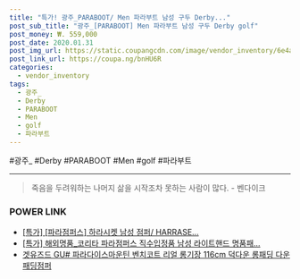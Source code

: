 ```yaml
--- 
title: "특가! 광주_PARABOOT/ Men 파라부트 남성 구두 Derby..." 
post_sub_title: "광주_[PARABOOT] Men 파라부트 남성 구두 Derby golf" 
post_money: ₩. 559,000 
post_date: 2020.01.31 
post_img_url: https://static.coupangcdn.com/image/vendor_inventory/6e4a/165fc26bd9435421d7210d1e7833d4370ef6d476f9243ec051315dbdfe42.jpg 
post_link_url: https://coupa.ng/bnHU6R 
categories: 
  - vendor_inventory 
tags: 
  - 광주_ 
  - Derby 
  - PARABOOT 
  - Men 
  - golf 
  - 파라부트 
--- 
```

  #광주_ #Derby #PARABOOT #Men #golf #파라부트 
<hr> 

> 죽음을 두려워하는 나머지 삶을 시작조차 못하는 사람이 많다. - 벤다이크 


### POWER LINK

* <a href="https://blog.naver.com/santokki14/221788093159" target="_blank">[특가] [파라점퍼스] 하라시켓 남성 점퍼/ HARRASE...</a>
* <a href="https://blog.naver.com/an0733/221788819383" target="_blank">[특가] 해외명품_코리타 파라점퍼스 직수입정품 남성 라이트핸드 명품패...</a>
* <a href="https://blog.naver.com/fasyy4321/221786885859" target="_blank">겟유즈드 GU# 파라다이스마운틴 벤치코트 리얼 롱기장 116cm 덕다운 롱패딩 다운패딩점퍼</a>
